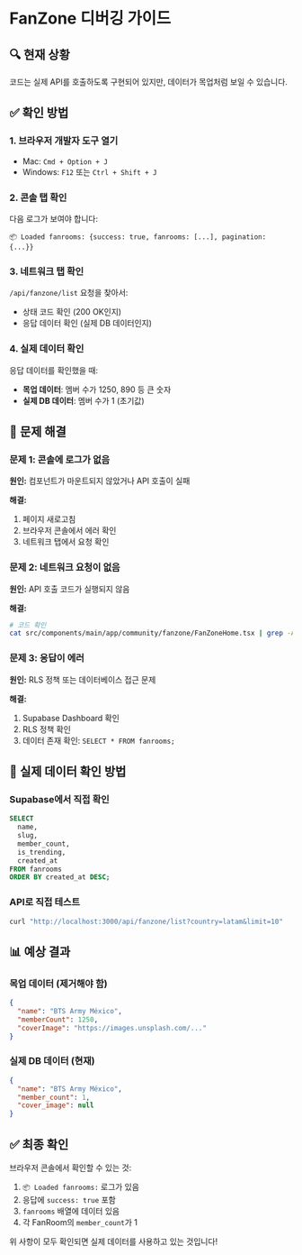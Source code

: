 # FanZone 디버깅 가이드

## 🔍 현재 상황

코드는 실제 API를 호출하도록 구현되어 있지만, 데이터가 목업처럼 보일 수 있습니다.

## ✅ 확인 방법

### 1. 브라우저 개발자 도구 열기
- Mac: `Cmd + Option + J`
- Windows: `F12` 또는 `Ctrl + Shift + J`

### 2. 콘솔 탭 확인
다음 로그가 보여야 합니다:
```
📦 Loaded fanrooms: {success: true, fanrooms: [...], pagination: {...}}
```

### 3. 네트워크 탭 확인
`/api/fanzone/list` 요청을 찾아서:
- 상태 코드 확인 (200 OK인지)
- 응답 데이터 확인 (실제 DB 데이터인지)

### 4. 실제 데이터 확인
응답 데이터를 확인했을 때:
- **목업 데이터**: 멤버 수가 1250, 890 등 큰 숫자
- **실제 DB 데이터**: 멤버 수가 1 (초기값)

## 🐛 문제 해결

### 문제 1: 콘솔에 로그가 없음
**원인:** 컴포넌트가 마운트되지 않았거나 API 호출이 실패

**해결:**
1. 페이지 새로고침
2. 브라우저 콘솔에서 에러 확인
3. 네트워크 탭에서 요청 확인

### 문제 2: 네트워크 요청이 없음
**원인:** API 호출 코드가 실행되지 않음

**해결:**
```bash
# 코드 확인
cat src/components/main/app/community/fanzone/FanZoneHome.tsx | grep -A 20 "loadFanrooms"
```

### 문제 3: 응답이 에러
**원인:** RLS 정책 또는 데이터베이스 접근 문제

**해결:**
1. Supabase Dashboard 확인
2. RLS 정책 확인
3. 데이터 존재 확인: `SELECT * FROM fanrooms;`

## 🎯 실제 데이터 확인 방법

### Supabase에서 직접 확인
```sql
SELECT 
  name,
  slug,
  member_count,
  is_trending,
  created_at
FROM fanrooms
ORDER BY created_at DESC;
```

### API로 직접 테스트
```bash
curl "http://localhost:3000/api/fanzone/list?country=latam&limit=10"
```

## 📊 예상 결과

### 목업 데이터 (제거해야 함)
```json
{
  "name": "BTS Army México",
  "memberCount": 1250,
  "coverImage": "https://images.unsplash.com/..."
}
```

### 실제 DB 데이터 (현재)
```json
{
  "name": "BTS Army México",
  "member_count": 1,
  "cover_image": null
}
```

## ✅ 최종 확인

브라우저 콘솔에서 확인할 수 있는 것:
1. `📦 Loaded fanrooms:` 로그가 있음
2. 응답에 `success: true` 포함
3. `fanrooms` 배열에 데이터 있음
4. 각 FanRoom의 `member_count`가 1

위 사항이 모두 확인되면 실제 데이터를 사용하고 있는 것입니다!

